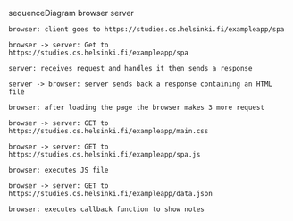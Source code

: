 sequenceDiagram
    browser
    server

    browser: client goes to https://studies.cs.helsinki.fi/exampleapp/spa

    browser -> server: Get to https://studies.cs.helsinki.fi/exampleapp/spa

    server: receives request and handles it then sends a response

    server -> browser: server sends back a response containing an HTML file

    browser: after loading the page the browser makes 3 more request 

    browser -> server: GET to https://studies.cs.helsinki.fi/exampleapp/main.css

    browser -> server: GET to https://studies.cs.helsinki.fi/exampleapp/spa.js

    browser: executes JS file

    browser -> server: GET to https://studies.cs.helsinki.fi/exampleapp/data.json

    browser: executes callback function to show notes